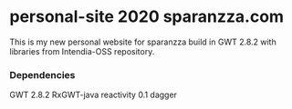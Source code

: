 # personal-site 2020 sparanzza.com
This is my new personal website for sparanzza build in GWT 2.8.2
with libraries from Intendia-OSS repository.
### Dependencies
GWT 2.8.2
RxGWT-java
reactivity 0.1
dagger
